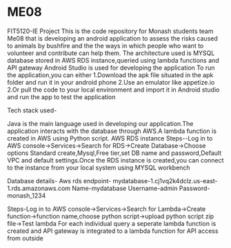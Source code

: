 # ME08
FIT5120-IE Project
This is the code repository for Monash students team Me08 that is developing an android application to assess 
the risks caused to animals by bushfire and the the ways in which people who want to volunteer and contribute can help them.
The architecture used is MYSQL database stored in AWS RDS instance,queried using lambda functions and API gateway 
Android Studio is used for developing the application
To run the application,you can either 
1.Download the apk file situated in the apk folder and run it in your android phone 
2.Use an emulator like appetize.io
2.Or pull the code to your local environment and import it in Android studio and run the app to test the application

Tech stack used-

Java is the main language used in developing our application.The application interacts with the database through AWS.A lambda function is created in AWS using Python script.
AWS RDS instance Steps--Log in to AWS console->Services->Search for RDS->Create Database->Choose options Standard create,Mysql,Free tier,set DB name and password,Default VPC and default settings.Once the RDS instance is created,you can connect to the instance from your local system using MYSQL workbench

Database details-
Aws rds endpoint- mydatabase-1.cj1vq2k4dclz.us-east-1.rds.amazonaws.com
Name-mydatabase
Username-admin
Password-monash_1234


Steps-Log in to AWS console->Services->Search for Lambda->Create function->function name,choose python script->upload python script zip file->Test lambda
For each individual query a seperate lambda function is created and API gateway is integrated to a lambda function for API access from outside

